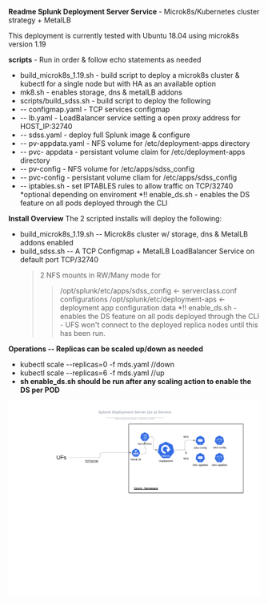**Readme Splunk Deployment Server Service** -  Microk8s/Kubernetes cluster strategy + MetalLB


This deployment is currently tested with Ubuntu 18.04 using microk8s version 1.19 

**scripts** - Run in order & follow echo statements as needed
 * build_microk8s_1.19.sh - build script to deploy a microk8s cluster & kubectl for a single node but with HA as an available option
 * mk8.sh - enables storage, dns & metalLB addons
 * scripts/build_sdss.sh - build script to deploy the following
* -- configmap.yaml - TCP services configmap
* -- lb.yaml - LoadBalancer service setting a open proxy address for HOST_IP:32740
* -- sdss.yaml - deploy full Splunk image & configure
* -- pv-appdata.yaml - NFS volume for /etc/deployment-apps directory
* -- pvc- appdata - persistant volume claim for /etc/deployment-apps directory
* -- pv-config  - NFS volume for /etc/apps/sdss_config
* -- pvc-config - persistant volume cliam for /etc/apps/sdss_config
* -- iptables.sh  - set IPTABLES rules to allow traffic on TCP/32740 *optional depending on enviroment
*!! enable_ds.sh - enables the DS feature on all pods deployed through the CLI

**Install Overview**
The 2 scripted installs will deploy the following:
* build_microk8s_1.19.sh -- Microk8s cluster w/ storage, dns & MetalLB addons enabled
* build_sdss.sh -- A TCP Configmap + MetalLB LoadBalancer Service on default port TCP/32740
    > 2 NFS mounts in RW/Many mode for
    >> /opt/splunk/etc/apps/sdss_config <- serverclass.conf configurations
    >> /opt/splunk/etc/deployment-aps <- deployment app configuration data
*!! enable_ds.sh - enables the DS feature on all pods deployed through the CLI - UFS won't connect to the deployed replica nodes until this has been run. 
    
**Operations -- Replicas can be scaled up/down as needed** 
* kubectl scale --replicas=0 -f mds.yaml //down
* kubectl scale --replicas=6 -f mds.yaml //up
* **sh enable_ds.sh should be run after any scaling action to enable the DS per POD**

![SDSS](SDSS.png)
